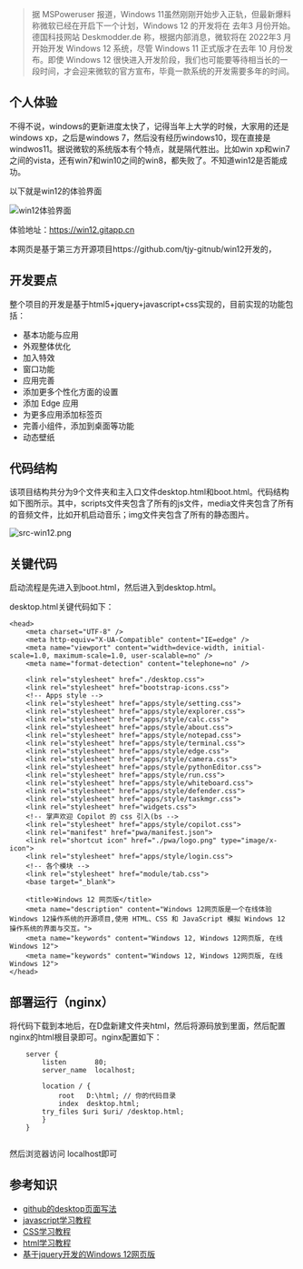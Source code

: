 > 据 MSPoweruser 报道，Windows 11虽然刚刚开始步入正轨，但最新爆料称微软已经在开启下一个计划，Windows 12 的开发将在 去年3 月份开始。德国科技网站 Deskmodder.de 称，根据内部消息，微软将在 2022年3 月开始开发 Windows 12 系统，尽管 Windows 11 正式版才在去年 10 月份发布。即使 Windows 12 很快进入开发阶段，我们也可能要等待相当长的一段时间，才会迎来微软的官方宣布，毕竟一款系统的开发需要多年的时间。


## 个人体验

不得不说，windows的更新进度太快了，记得当年上大学的时候，大家用的还是windows xp，之后是windows 7，然后没有经历windows10，现在直接是windwos11。据说微软的系统版本有个特点，就是隔代胜出。比如win xp和win7之间的vista，还有win7和win10之间的win8，都失败了。不知道win12是否能成功。

以下就是win12的体验界面

![win12体验界面](https://upload-images.jianshu.io/upload_images/3360192-bdcb8d56f7ce43d7.png?imageMogr2/auto-orient/strip%7CimageView2/2/w/1240)

体验地址：https://win12.gitapp.cn

本网页是基于第三方开源项目https://github.com/tjy-gitnub/win12开发的，

## 开发要点

整个项目的开发是基于html5+jquery+javascript+css实现的，目前实现的功能包括：
-  基本功能与应用
-  外观整体优化
-  加入特效
-  窗口功能
 - 应用完善
 - 添加更多个性化方面的设置
 - 添加 Edge 应用
 - 为更多应用添加标签页
-  完善小组件，添加到桌面等功能
-  动态壁纸

## 代码结构

该项目结构共分为9个文件夹和主入口文件desktop.html和boot.html。代码结构如下图所示。其中，scripts文件夹包含了所有的js文件，media文件夹包含了所有的音频文件，比如开机启动音乐；img文件夹包含了所有的静态图片。

![src-win12.png](https://upload-images.jianshu.io/upload_images/3360192-196ca54d3bb677f1.png?imageMogr2/auto-orient/strip%7CimageView2/2/w/1240)


## 关键代码

启动流程是先进入到boot.html，然后进入到desktop.html。

desktop.html关键代码如下：
```
<head>
	<meta charset="UTF-8" />
	<meta http-equiv="X-UA-Compatible" content="IE=edge" />
	<meta name="viewport" content="width=device-width, initial-scale=1.0, maximum-scale=1.0, user-scalable=no" />
	<meta name="format-detection" content="telephone=no" />
 
	<link rel="stylesheet" href="./desktop.css">
	<link rel="stylesheet" href="bootstrap-icons.css">
	<!-- Apps style -->
	<link rel="stylesheet" href="apps/style/setting.css">
	<link rel="stylesheet" href="apps/style/explorer.css">
	<link rel="stylesheet" href="apps/style/calc.css">
	<link rel="stylesheet" href="apps/style/about.css">
	<link rel="stylesheet" href="apps/style/notepad.css">
	<link rel="stylesheet" href="apps/style/terminal.css">
	<link rel="stylesheet" href="apps/style/edge.css">
	<link rel="stylesheet" href="apps/style/camera.css">
	<link rel="stylesheet" href="apps/style/pythonEditor.css">
	<link rel="stylesheet" href="apps/style/run.css">
	<link rel="stylesheet" href="apps/style/whiteboard.css">
	<link rel="stylesheet" href="apps/style/defender.css">
	<link rel="stylesheet" href="apps/style/taskmgr.css">
	<link rel="stylesheet" href="widgets.css">
	<!-- 掌声欢迎 Copilot 的 css 引入(bs -->
	<link rel="stylesheet" href="apps/style/copilot.css">
	<link rel="manifest" href="pwa/manifest.json">
	<link rel="shortcut icon" href="./pwa/logo.png" type="image/x-icon">
	<link rel="stylesheet" href="apps/style/login.css">
	<!-- 各个模块 -->
	<link rel="stylesheet" href="module/tab.css">
	<base target="_blank">

	<title>Windows 12 网页版</title>
	<meta name="description" content="Windows 12网页版是一个在线体验Windows 12操作系统的开源项目,使用 HTML、CSS 和 JavaScript 模拟 Windows 12 操作系统的界面与交互。">
	<meta name="keywords" content="Windows 12, Windows 12网页版, 在线Windows 12">
	<meta name="keywords" content="Windows 12, Windows 12网页版, 在线Windows 12">
</head>
```

## 部署运行（nginx）

将代码下载到本地后，在D盘新建文件夹html，然后将源码放到里面，然后配置nginx的html根目录即可。nginx配置如下：

```
    server {
        listen       80;
        server_name  localhost;

        location / {
            root   D:\html; // 你的代码目录
            index  desktop.html;
	    try_files $uri $uri/ /desktop.html;
        }
    }
    
```
然后浏览器访问 localhost即可


## 参考知识

- [github的desktop页面写法](https://github.com/geeeeeeeek/win12/blob/main/desktop.html)
- [javascript学习教程](https://developer.mozilla.org/zh-CN/docs/Learn/JavaScript/First_steps/What_is_JavaScript)
- [CSS学习教程](https://developer.mozilla.org/zh-CN/docs/Learn/CSS)
- [html学习教程](https://www.w3cschool.cn/html/)
- [基于jquery开发的Windows 12网页版](https://zhuanlan.zhihu.com/p/658336845)

